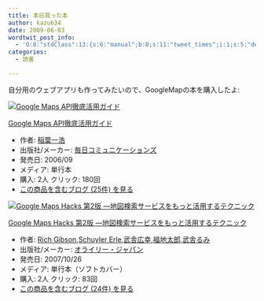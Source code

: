 ```yaml
---
title: 本日買った本
author: kazu634
date: 2009-06-03
wordtwit_post_info:
  - 'O:8:"stdClass":13:{s:6:"manual";b:0;s:11:"tweet_times";i:1;s:5:"delay";i:0;s:7:"enabled";i:1;s:10:"separation";s:2:"60";s:7:"version";s:3:"3.7";s:14:"tweet_template";b:0;s:6:"status";i:2;s:6:"result";a:0:{}s:13:"tweet_counter";i:2;s:13:"tweet_log_ids";a:1:{i:0;i:4637;}s:9:"hash_tags";a:0:{}s:8:"accounts";a:1:{i:0;s:7:"kazu634";}}'
categories:
  - 読書

---
```

<div class="section">
<p>
    自分用のウェブアプリも作ってみたいので、GoogleMapの本を購入したよ:
</p>
  
<div class="hatena-asin-detail">
<a href="http://www.amazon.co.jp/dp/4839921474/?tag=hatena_st1-22&ascsubtag=d-7ibv" onclick="__gaTracker('send', 'event', 'outbound-article', 'http://www.amazon.co.jp/dp/4839921474/?tag=hatena_st1-22&ascsubtag=d-7ibv', '');"><img src="https://images-na.ssl-images-amazon.com/images/I/41YZT0FTQSL._SL160_.jpg" class="hatena-asin-detail-image" alt="Google Maps API徹底活用ガイド" title="Google Maps API徹底活用ガイド" /></a></p> 
    
<div class="hatena-asin-detail-info">
<p class="hatena-asin-detail-title">
<a href="http://www.amazon.co.jp/dp/4839921474/?tag=hatena_st1-22&ascsubtag=d-7ibv" onclick="__gaTracker('send', 'event', 'outbound-article', 'http://www.amazon.co.jp/dp/4839921474/?tag=hatena_st1-22&ascsubtag=d-7ibv', 'Google Maps API徹底活用ガイド');">Google Maps API徹底活用ガイド</a>
</p>
      
<ul>
<li>
<span class="hatena-asin-detail-label">作者:</span> <a href="http://d.hatena.ne.jp/keyword/%B0%F0%CD%D5%B0%EC%B9%C0" onclick="__gaTracker('send', 'event', 'outbound-article', 'http://d.hatena.ne.jp/keyword/%B0%F0%CD%D5%B0%EC%B9%C0', '稲葉一浩');" class="keyword">稲葉一浩</a>
</li>
<li>
<span class="hatena-asin-detail-label">出版社/メーカー:</span> <a href="http://d.hatena.ne.jp/keyword/%CB%E8%C6%FC%A5%B3%A5%DF%A5%E5%A5%CB%A5%B1%A1%BC%A5%B7%A5%E7%A5%F3%A5%BA" onclick="__gaTracker('send', 'event', 'outbound-article', 'http://d.hatena.ne.jp/keyword/%CB%E8%C6%FC%A5%B3%A5%DF%A5%E5%A5%CB%A5%B1%A1%BC%A5%B7%A5%E7%A5%F3%A5%BA', '毎日コミュニケーションズ');" class="keyword">毎日コミュニケーションズ</a>
</li>
<li>
<span class="hatena-asin-detail-label">発売日:</span> 2006/09
</li>
<li>
<span class="hatena-asin-detail-label">メディア:</span> 単行本
</li>
<li>
<span class="hatena-asin-detail-label">購入</span>: 2人 <span class="hatena-asin-detail-label">クリック</span>: 180回
</li>
<li>
<a href="http://d.hatena.ne.jp/asin/4839921474" onclick="__gaTracker('send', 'event', 'outbound-article', 'http://d.hatena.ne.jp/asin/4839921474', 'この商品を含むブログ (25件) を見る');" target="_blank">この商品を含むブログ (25件) を見る</a>
</li>
</ul>
</div>
    
<div class="hatena-asin-detail-foot">
</div>
</div>
  
<div class="hatena-asin-detail">
<a href="http://www.amazon.co.jp/dp/4873113415/?tag=hatena_st1-22&ascsubtag=d-7ibv" onclick="__gaTracker('send', 'event', 'outbound-article', 'http://www.amazon.co.jp/dp/4873113415/?tag=hatena_st1-22&ascsubtag=d-7ibv', '');"><img src="https://images-na.ssl-images-amazon.com/images/I/5199EeeaISL._SL160_.jpg" class="hatena-asin-detail-image" alt="Google Maps Hacks 第2版 ―地図検索サービスをもっと活用するテクニック" title="Google Maps Hacks 第2版 ―地図検索サービスをもっと活用するテクニック" /></a></p> 
    
<div class="hatena-asin-detail-info">
<p class="hatena-asin-detail-title">
<a href="http://www.amazon.co.jp/dp/4873113415/?tag=hatena_st1-22&ascsubtag=d-7ibv" onclick="__gaTracker('send', 'event', 'outbound-article', 'http://www.amazon.co.jp/dp/4873113415/?tag=hatena_st1-22&ascsubtag=d-7ibv', 'Google Maps Hacks 第2版 ―地図検索サービスをもっと活用するテクニック');">Google Maps Hacks 第2版 ―地図検索サービスをもっと活用するテクニック</a>
</p>
      
<ul>
<li>
<span class="hatena-asin-detail-label">作者:</span> <a href="http://d.hatena.ne.jp/keyword/Rich%20Gibson" onclick="__gaTracker('send', 'event', 'outbound-article', 'http://d.hatena.ne.jp/keyword/Rich%20Gibson', 'Rich Gibson');" class="keyword">Rich Gibson</a>,<a href="http://d.hatena.ne.jp/keyword/Schuyler%20Erle" onclick="__gaTracker('send', 'event', 'outbound-article', 'http://d.hatena.ne.jp/keyword/Schuyler%20Erle', 'Schuyler Erle');" class="keyword">Schuyler Erle</a>,<a href="http://d.hatena.ne.jp/keyword/%C9%F0%BC%CB%B9%AD%B9%AC" onclick="__gaTracker('send', 'event', 'outbound-article', 'http://d.hatena.ne.jp/keyword/%C9%F0%BC%CB%B9%AD%B9%AC', '武舎広幸');" class="keyword">武舎広幸</a>,<a href="http://d.hatena.ne.jp/keyword/%CA%A1%C3%CF%C2%C0%CF%BA" onclick="__gaTracker('send', 'event', 'outbound-article', 'http://d.hatena.ne.jp/keyword/%CA%A1%C3%CF%C2%C0%CF%BA', '福地太郎');" class="keyword">福地太郎</a>,<a href="http://d.hatena.ne.jp/keyword/%C9%F0%BC%CB%A4%EB%A4%DF" onclick="__gaTracker('send', 'event', 'outbound-article', 'http://d.hatena.ne.jp/keyword/%C9%F0%BC%CB%A4%EB%A4%DF', '武舎るみ');" class="keyword">武舎るみ</a>
</li>
<li>
<span class="hatena-asin-detail-label">出版社/メーカー:</span> <a href="http://d.hatena.ne.jp/keyword/%A5%AA%A5%E9%A5%A4%A5%EA%A1%BC%A1%A6%A5%B8%A5%E3%A5%D1%A5%F3" onclick="__gaTracker('send', 'event', 'outbound-article', 'http://d.hatena.ne.jp/keyword/%A5%AA%A5%E9%A5%A4%A5%EA%A1%BC%A1%A6%A5%B8%A5%E3%A5%D1%A5%F3', 'オライリー・ジャパン');" class="keyword">オライリー・ジャパン</a>
</li>
<li>
<span class="hatena-asin-detail-label">発売日:</span> 2007/10/26
</li>
<li>
<span class="hatena-asin-detail-label">メディア:</span> 単行本（ソフトカバー）
</li>
<li>
<span class="hatena-asin-detail-label">購入</span>: 2人 <span class="hatena-asin-detail-label">クリック</span>: 83回
</li>
<li>
<a href="http://d.hatena.ne.jp/asin/4873113415" onclick="__gaTracker('send', 'event', 'outbound-article', 'http://d.hatena.ne.jp/asin/4873113415', 'この商品を含むブログ (24件) を見る');" target="_blank">この商品を含むブログ (24件) を見る</a>
</li>
</ul>
</div>
    
<div class="hatena-asin-detail-foot">
</div>
</div>
</div>
